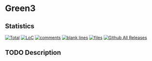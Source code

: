 # Green3
## Statistics
[![Total](https://tokei.rs/b1/github/TrackerSB/Green3?category=lines)](https://github.com/TrackerSB/Green3)
[![LoC](https://tokei.rs/b1/github/TrackerSB/Green3?category=code)](https://github.com/TrackerSB/Green3)
[![comments](https://tokei.rs/b1/github/TrackerSB/Green3?category=comments)](https://github.com/TrackerSB/Green3)
[![blank lines](https://tokei.rs/b1/github/TrackerSB/Green3?category=blanks)](https://github.com/TrackerSB/Green3)
[![files](https://tokei.rs/b1/github/TrackerSB/Green3?category=files)](https://github.com/TrackerSB/Green3)
[![Github All Releases](https://img.shields.io/github/downloads/TrackerSB/Green3/total.svg)](https://github.com/TrackerSB/Green3)
## TODO Description
